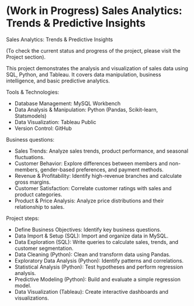 # (Work in Progress) Sales Analytics: Trends & Predictive Insights

Sales Analytics: Trends & Predictive Insights

(To check the current status and progress of the project, please visit the Project section).

This project demonstrates the analysis and visualization of sales data using SQL, Python, and Tableau. It covers data manipulation, business intelligence, and basic predictive analytics.

Tools & Technologies:
- Database Management: MySQL Workbench
- Data Analysis & Manipulation: Python (Pandas, Scikit-learn, Statsmodels)
- Data Visualization: Tableau Public
- Version Control: GitHub

Business questions:
- Sales Trends: Analyze sales trends, product performance, and seasonal fluctuations.
- Customer Behavior: Explore differences between members and non-members, gender-based preferences, and payment methods.
- Revenue & Profitability: Identify high-revenue branches and calculate gross margins.
- Customer Satisfaction: Correlate customer ratings with sales and product categories.
- Product & Price Analysis: Analyze price distributions and their relationship to sales.

Project steps:
- Define Business Objectives: Identify key business questions.
- Data Import & Setup (SQL): Import and organize data in MySQL.
- Data Exploration (SQL): Write queries to calculate sales, trends, and customer segmentation.
- Data Cleaning (Python): Clean and transform data using Pandas.
- Exploratory Data Analysis (Python): Identify patterns and correlations.
- Statistical Analysis (Python): Test hypotheses and perform regression analysis.
- Predictive Modeling (Python): Build and evaluate a simple regression model.
- Data Visualization (Tableau): Create interactive dashboards and visualizations.
